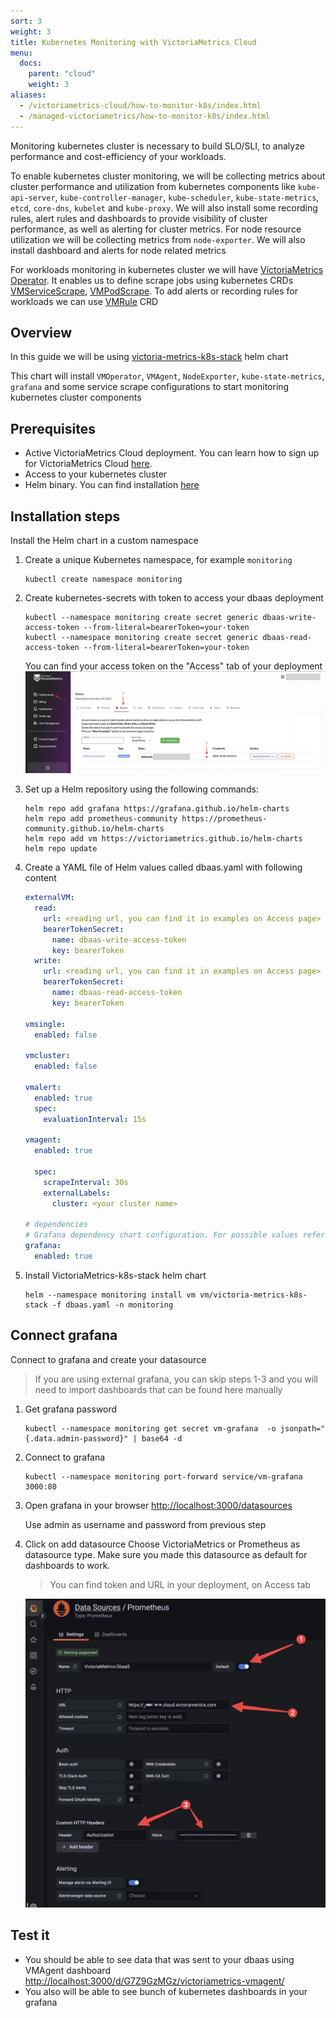 ```yaml
---
sort: 3
weight: 3
title: Kubernetes Monitoring with VictoriaMetrics Cloud
menu:
  docs:
    parent: "cloud"
    weight: 3
aliases:
  - /victoriametrics-cloud/how-to-monitor-k8s/index.html
  - /managed-victoriametrics/how-to-monitor-k8s/index.html
---
```

Monitoring kubernetes cluster is necessary to build SLO/SLI, to analyze performance and cost-efficiency of your workloads. 

To enable kubernetes cluster monitoring, we will be collecting metrics about cluster performance and utilization from kubernetes components like `kube-api-server`, `kube-controller-manager`, `kube-scheduler`, `kube-state-metrics`,  `etcd`, `core-dns`, `kubelet` and `kube-proxy`. We will also install some recording rules, alert rules and dashboards to provide visibility of cluster performance, as well as alerting for cluster metrics.
For node resource utilization we will be collecting metrics from `node-exporter`. We will also install dashboard and alerts for node related metrics

For workloads monitoring in kubernetes cluster we will have [VictoriaMetrics Operator](https://docs.victoriametrics.com/operator/VictoriaMetrics-Operator.html). It enables us to define scrape jobs using kubernetes CRDs [VMServiceScrape](https://docs.victoriametrics.com/operator/design.html#vmservicescrape), [VMPodScrape](https://docs.victoriametrics.com/operator/design.html#vmpodscrape). To add alerts or recording rules for workloads we can use [VMRule](https://docs.victoriametrics.com/operator/design.html#vmrule) CRD

## Overview

In this guide we will be using [victoria-metrics-k8s-stack](https://github.com/VictoriaMetrics/helm-charts/tree/master/charts/victoria-metrics-k8s-stack) helm chart

This chart will install `VMOperator`, `VMAgent`, `NodeExporter`, `kube-state-metrics`, `grafana` and some service scrape configurations to start monitoring kubernetes cluster components

## Prerequisites

- Active VictoriaMetrics Cloud deployment. You can learn how to sign up for VictoriaMetrics Cloud [here](./quickstart.md#how-to-register).
- Access to your kubernetes cluster
- Helm binary. You can find installation [here](https://helm.sh/docs/intro/install/)

## Installation steps
Install the Helm chart in a custom namespace

1. Create a unique Kubernetes namespace, for example `monitoring`

   ```shell
   kubectl create namespace monitoring
   ```
   
1. Create kubernetes-secrets with token to access your dbaas deployment

   ```shell
   kubectl --namespace monitoring create secret generic dbaas-write-access-token --from-literal=bearerToken=your-token
   kubectl --namespace monitoring create secret generic dbaas-read-access-token --from-literal=bearerToken=your-token
   ```
   
   You can find your access token on the "Access" tab of your deployment
   ![K8s Monitoring](kubernetes_monitoring.webp)
1. Set up a Helm repository using the following commands:

   ```shell
   helm repo add grafana https://grafana.github.io/helm-charts
   helm repo add prometheus-community https://prometheus-community.github.io/helm-charts
   helm repo add vm https://victoriametrics.github.io/helm-charts
   helm repo update
   ```
   
1. Create a YAML file of Helm values called dbaas.yaml with following content

   ```yaml
   externalVM:
     read:
       url: <reading url, you can find it in examples on Access page>
       bearerTokenSecret:
         name: dbaas-write-access-token
         key: bearerToken
     write:
       url: <reading url, you can find it in examples on Access page>
       bearerTokenSecret:
         name: dbaas-read-access-token
         key: bearerToken

   vmsingle:
     enabled: false

   vmcluster:
     enabled: false

   vmalert:
     enabled: true
     spec:
       evaluationInterval: 15s

   vmagent:
     enabled: true

     spec:
       scrapeInterval: 30s
       externalLabels:
         cluster: <your cluster name>

   # dependencies  
   # Grafana dependency chart configuration. For possible values refer to https://github.com/grafana/helm-charts/tree/main/charts/grafana#configuration
   grafana:
     enabled: true
   ```
   
1. Install VictoriaMetrics-k8s-stack helm chart

   ```shell
   helm --namespace monitoring install vm vm/victoria-metrics-k8s-stack -f dbaas.yaml -n monitoring
   ```
   

## Connect grafana

Connect to grafana and create your datasource

> If you are using external grafana, you can skip steps 1-3 and you will need to import dashboards that can be found here manually

1. Get grafana password

   ```shell
   kubectl --namespace monitoring get secret vm-grafana  -o jsonpath="{.data.admin-password}" | base64 -d
   ```
   
1. Connect to grafana

   ```shell
   kubectl --namespace monitoring port-forward service/vm-grafana 3000:80
   ```
   
1. Open grafana in your browser [http://localhost:3000/datasources](http://localhost:3000/datasources)
   
   Use admin as username and password from previous step
1. Click on add datasource
   Choose VictoriaMetrics or Prometheus as datasource type. Make sure you made this datasource as default for dashboards to work.
   > You can find token and URL in your deployment, on Access tab
  
   ![K8s datasource](how-to-monitor-k8s_datasource.webp)

## Test it


- You should be able to see data that was sent to your dbaas using VMAgent dashboard [http://localhost:3000/d/G7Z9GzMGz/victoriametrics-vmagent/](http://localhost:3000/d/G7Z9GzMGz/victoriametrics-vmagent/)
- You also will be able to see bunch of kubernetes dashboards in your grafana
